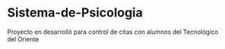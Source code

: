 # Sistema-de-Psicologia
Proyecto en desarrolló para control de citas con alumnos del Tecnológico del Oriente
